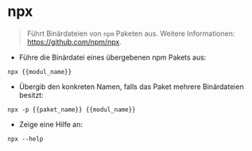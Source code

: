 # npx

> Führt Binärdateien von `npm` Paketen aus.
> Weitere Informationen: <https://github.com/npm/npx>.

- Führe die Binärdatei eines übergebenen npm Pakets aus:

`npx {{modul_name}}`

- Übergib den konkreten Namen, falls das Paket mehrere Binärdateien besitzt:

`npx -p {{paket_name}} {{modul_name}}`

- Zeige eine Hilfe an:

`npx --help`
